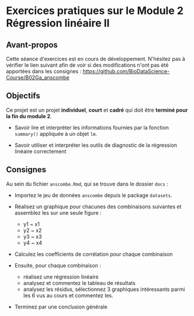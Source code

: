 # Exercices pratiques sur le Module 2 Régression linéaire II

## Avant-propos

Cette séance d'exercices est en cours de développement. N'hésitez pas à vérifier le lien suivant afin de voir si des modifications n'ont pas été apportées dans les consignes : https://github.com/BioDataScience-Course/B02Ga_anscombe

## Objectifs

Ce projet est un projet **individuel**, **court** et **cadré** qui doit être **terminé pour la fin du module 2**. 

- Savoir lire et interpréter les informations fournies par la fonction `summary()` appliquée à un objet `lm`. 

- Savoir utiliser et interpréter les outils de diagnostic de la régression linéaire correctement

## Consignes 

Au sein du fichier `anscombe.Rmd`, qui se trouve dans le dossier `docs` : 

- Importez le jeu de données `anscombe` depuis le package `datasets`. 

- Réalisez un graphique pour chacunes des combinaisons suivantes et assemblez les sur une seule figure :
    + y1 ~ x1
    + y2 ~ x2
    + y3 ~ x3
    + y4 ~ x4
    
- Calculez les coefficients de corrélation pour chaque combinaison

- Ensuite, pour chaque combinaison :
    + réalisez une régression linéaire
    + analysez et commentez le tableau de résultats
    + analysez les résidus, sélectionnez 3 graphiques intéressants parmi les 6 vus au cours et commentez les. 
    
- Terminez par une conclusion générale
    

